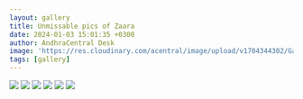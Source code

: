 ```yaml
---
layout: gallery
title: Unmissable pics of Zaara
date: 2024-01-03 15:01:35 +0300
author: AndhraCentral Desk
image: 'https://res.cloudinary.com/acentral/image/upload/v1704344302/Galleries/243549-htekd6m3_qhhs9v.webp'
tags: [gallery]
---
```

<div class="gallery-box">
  <div class="gallery">
    <img src="https://res.cloudinary.com/acentral/image/upload/v1704344327/Galleries/243554-rnvetgxb_qfxl6w.webp" loading="lazy">
    <img src="https://res.cloudinary.com/acentral/image/upload/v1704344302/Galleries/243549-htekd6m3_qhhs9v.webp" loading="lazy">
    <img src="https://res.cloudinary.com/acentral/image/upload/v1704344307/Galleries/243552-ydt23wet_kxipjd.jpg" loading="lazy">
    <img src="https://res.cloudinary.com/acentral/image/upload/v1704344316/Galleries/243551-kxleabgt_do494s.jpg" loading="lazy">
    <img src="https://res.cloudinary.com/acentral/image/upload/v1704344322/Galleries/243550-i29bhrji_zepx3u.webp" loading="lazy">
    <img src="https://res.cloudinary.com/acentral/image/upload/v1704344334/Galleries/243553-ydt23wet_ibylw1.jpg" loading="lazy">
  </div>
</div>

